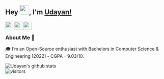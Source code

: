 
## Hey <img src="https://github.com/TheDudeThatCode/TheDudeThatCode/blob/master/Assets/Hi.gif" width="29px">, I'm [Udayan!](https://udayan-banik.github.io) 

<a href="https://www.linkedin.com/in/udayan-banik/">
  <img align="left" width="24px" src="https://cdn.jsdelivr.net/npm/simple-icons@v3/icons/linkedin.svg"  />
</a>
<a href="https://twitter.com/uday_senpai">
  <img align="left" width="26px" src="https://cdn.jsdelivr.net/npm/simple-icons@v3/icons/twitter.svg" />
</a>
<a href="mailto:banikuday2708@gmail.com">
  <img align="left" width="26px" src="https://cdn.jsdelivr.net/npm/simple-icons@v3/icons/gmail.svg" />
</a>

<br />

### About Me 🚀
🎓 I’m an Open-Source enthusiast with Bachelors in Computer Science & Engineering [2022] - CGPA - 9.03/10.

![Udayan's github stats](https://github-readme-stats.vercel.app/api?username=udayan-banik&show_icons=true&hide_border=true)
<br />
![visitors](https://visitor-badge.laobi.icu/badge?page_id=udayan-banik.udayan-banik)
